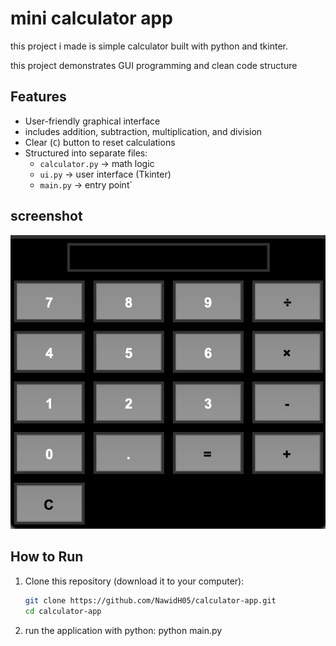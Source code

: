 # mini calculator app
this project i made is simple calculator built with python and tkinter.

this project demonstrates GUI programming and clean code structure

## Features
- User-friendly graphical interface
- includes addition, subtraction, multiplication, and division
- Clear (`C`) button to reset calculations
- Structured into separate files:
  - `calculator.py` → math logic
  - `ui.py` → user interface (Tkinter)
  - `main.py` → entry point`

## screenshot
![screenshot.png](image.png)

## How to Run

1. Clone this repository (download it to your computer):
   ```bash
   git clone https://github.com/NawidH05/calculator-app.git
   cd calculator-app
2. run the application with python:
python main.py
